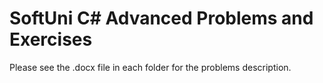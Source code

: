 # SoftUni C# Advanced Problems and Exercises 
Please see the .docx file in each folder for the problems description.
